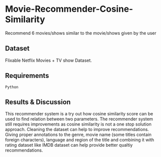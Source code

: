 # Movie-Recommender-Cosine-Similarity
Recommend 6 movies/shows similar to the movie/shows given by the user

## Dataset
Flixable Netflix Movies + TV show Dataset.

## Requirements
`Python`

## Results & Discussion

This recommender system is a try out how cosine similarity score can be used to find relation between two parameters. The recommender system still requires improvements as cosine similarity is not a one stop solution approach. Cleaning the dataset can help to improve recommendations. Giving proper annotations to the genre, movie name (some titles contain foreign characters), language and region of the title and combining it with rating dataset like IMDB dataset can help provide better qualtiy recommendations.

